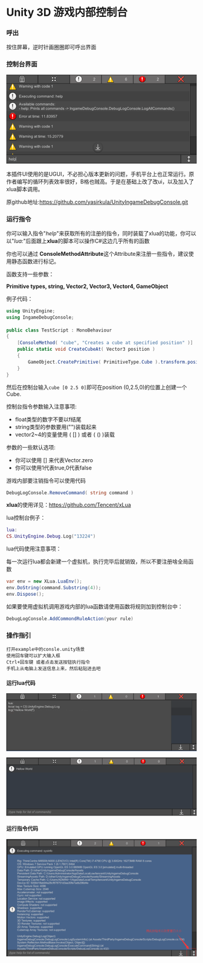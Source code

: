 # Unity 3D 游戏内部控制台

### 呼出
按住屏幕，逆时针画圈圈即可呼出界面

### 控制台界面
![popup](LibSource/Images/1.png)

本插件UI使用的是UGUI，不必担心版本更新的问题，手机平台上也正常运行。原作者编写的循环列表效率很好，B格也贼高。于是在基础上改了改ui，以及加入了xlua脚本调用。

原github地址:https://github.com/yasirkula/UnityIngameDebugConsole.git
### 运行指令

你可以输入指令"*help*"来获取所有的注册的指令，同时装载了xlua的功能，你可以以"*lua:*"后面跟上**xlua**的脚本可以操作C#这边几乎所有的函数

你也可以通过 **ConsoleMethodAttribute**这个Attribute来注册一些指令，建议使用静态函数进行标记。

函数支持一些参数：

**Primitive types, string, Vector2, Vector3, Vector4, GameObject**

例子代码：
```csharp
using UnityEngine;
using IngameDebugConsole;

public class TestScript : MonoBehaviour
{
	[ConsoleMethod( "cube", "Creates a cube at specified position" )]
	public static void CreateCubeAt( Vector3 position )
	{
		GameObject.CreatePrimitive( PrimitiveType.Cube ).transform.position = position;
	}
}
```

然后在控制台输入`cube [0 2.5 0]`即可在position (0,2.5,0)的位置上创建一个Cube.


控制台指令参数输入注意事项:

- float类型的数字不要以f结尾
- string类型的参数要用("")装载起来
- vector2~4的变量使用 ( [] ) 或者 ( () )装载

参数的一些默认选项:

- 你可以使用 [] 来代表Vector.zero
- 你可以使用1代表true,0代表false

游戏内部要注销指令可以使用代码
```csharp
DebugLogConsole.RemoveCommand( string command )
```

**xlua**的使用详见：https://github.com/Tencent/xLua

lua控制台例子：
```lua
lua:
CS.UnityEngine.Debug.Log("13224")
```

lua代码使用注意事项：

每一次运行lua都会新建一个虚拟机，执行完毕后就销毁，所以不要注册啥全局函数
```csharp
var env = new XLua.LuaEnv();
env.DoString(command.Substring(4));
env.Dispose();
```
如果要使用虚拟机调用游戏内部的lua函数请使用函数将规则加到控制台中：
```csharp
DebugLogConsole.AddCommondRuleAction(your rule)
```

### 操作指引
    打开example中的consle.unity场景
    使用回车键可以扩大输入框
    Ctrl+回车键 或者点击发送按钮执行指令
    手机上从电脑上发送信息上来，然后粘贴进去吧

#### 运行lua代码
![popup](LibSource/Images/5.png)

![popup](LibSource/Images/6.png)

#### 运行指令代码
![popup](LibSource/Images/4.png)